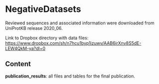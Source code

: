 # NegativeDatasets

Reviewed sequences and associated information were downloaded from UniProtKB release 2020_06.

Link to Dropbox directory with data files: https://www.dropbox.com/sh/n7hcu1byp1izuwv/AAB6irXnv8S5dE-LEW4QkM-ya?dl=0

## Content

**publication_results**: all files and tables for the final publication.
